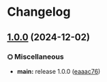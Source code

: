 # Changelog

## [1.0.0](https://github.com/TN-TechNoob/TNVBP-Auto-Publish/compare/MC1.19.2-v2.0.0...MC1.19.2-v1.0.0) (2024-12-02)


### ⛭ Miscellaneous

* **main:** release 1.0.0 ([eaaac76](https://github.com/TN-TechNoob/TNVBP-Auto-Publish/commit/eaaac766ce3f84a237e1f3c41a2db0f0b9354e9c))
